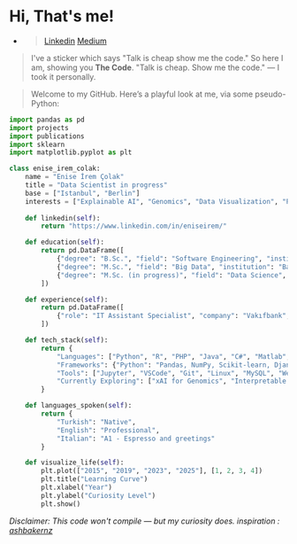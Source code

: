 # Hi, That's me!
- > [Linkedin](https://www.linkedin.com/in/eniseirem/) [Medium](https://medium.com/@eniseirem)
> I've a sticker which says "Talk is cheap show me the code." 
> So here I am, showing you **The Code**.
>"Talk is cheap. Show me the code."
> — I took it personally.

> Welcome to my GitHub. Here’s a playful look at me, via some pseudo-Python:
 

```python
import pandas as pd
import projects
import publications
import sklearn
import matplotlib.pyplot as plt

class enise_irem_colak:
    name = "Enise İrem Çolak"
    title = "Data Scientist in progress"
    base = ["Istanbul", "Berlin"]
    interests = ["Explainable AI", "Genomics", "Data Visualization", "Pythonic workflows"]
    
    def linkedin(self):
        return "https://www.linkedin.com/in/eniseirem/"

    def education(self):
        return pd.DataFrame([
            {"degree": "B.Sc.", "field": "Software Engineering", "institution": "Bahçeşehir University", "years": "2015-2019"},
            {"degree": "M.Sc.", "field": "Big Data", "institution": "Bahçeşehir University", "years": "2020-2023"},
            {"degree": "M.Sc. (in progress)", "field": "Data Science", "institution": "Freie Universität Berlin", "years": "2024-2026"},
        ])

    def experience(self):
        return pd.DataFrame([
            {"role": "IT Assistant Specialist", "company": "Vakıfbank", "focus": "Machine Learning / Python", "duration": "2022–..."},
        ])

    def tech_stack(self):
        return {
            "Languages": ["Python", "R", "PHP", "Java", "C#", "Matlab", "Julia"],
            "Frameworks": {"Python": "Pandas, NumPy, Scikit-learn, Django", "PHP": "Laravel"},
            "Tools": ["Jupyter", "VSCode", "Git", "Linux", "MySQL", "Weka"],
            "Currently Exploring": ["xAI for Genomics", "Interpretable ML", "Data ethics"]
        }

    def languages_spoken(self):
        return {
            "Turkish": "Native",
            "English": "Professional",
            "Italian": "A1 - Espresso and greetings"
        }

    def visualize_life(self):
        plt.plot(["2015", "2019", "2023", "2025"], [1, 2, 3, 4])
        plt.title("Learning Curve")
        plt.xlabel("Year")
        plt.ylabel("Curiosity Level")
        plt.show()


```
*Disclaimer: This code won't compile — but my curiosity does.
inspiration : [ashbakernz](https://github.com/ashbakernz)*
